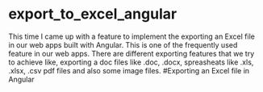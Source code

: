 # export_to_excel_angular
This time I came up with a feature to implement the exporting an Excel file in our web apps built with Angular. This is one of the frequently used feature in our web apps. There are different exporting features that we try to achieve like, exporting a doc files like .doc, .docx, spreasheats like .xls, .xlsx, .csv pdf files and also some image files.
#Exporting an Excel file in Angular



